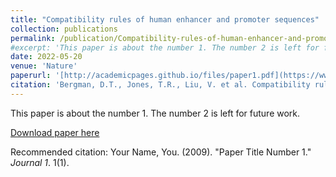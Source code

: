 ```yaml
---
title: "Compatibility rules of human enhancer and promoter sequences"
collection: publications
permalink: /publication/Compatibility-rules-of-human-enhancer-and-promoter-sequences
#excerpt: 'This paper is about the number 1. The number 2 is left for future work.'
date: 2022-05-20
venue: 'Nature'
paperurl: '[http://academicpages.github.io/files/paper1.pdf](https://www.nature.com/articles/s41586-022-04877-w)'
citation: 'Bergman, D.T., Jones, T.R., Liu, V. et al. Compatibility rules of human enhancer and promoter sequences. Nature 607, 176–184 (2022). https://doi.org/10.1038/s41586-022-04877-w.&quot; <i>Journal 1</i>. 1(1).'
---
```

This paper is about the number 1. The number 2 is left for future work.

[Download paper here](http://academicpages.github.io/files/paper1.pdf)

Recommended citation: Your Name, You. (2009). "Paper Title Number 1." <i>Journal 1</i>. 1(1).

